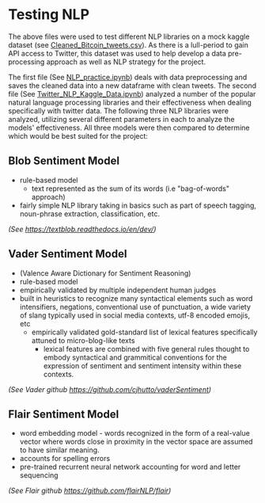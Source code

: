 # Testing NLP 

The above files were used to test different NLP libraries on a mock kaggle dataset (see [Cleaned_Bitcoin_tweets.csv](https://github.com/findthefunction/goldendwarf/blob/main/NLP_analysis/test_files/Cleaned_Bitcoin_tweets.csv)). As there is a lull-period to gain API access to Twitter, this dataset was used to help develop a data pre-processing approach as well as NLP strategy for the project. 

The first file (See [NLP_practice.ipynb](https://github.com/findthefunction/goldendwarf/blob/main/NLP_analysis/test_files/NLP_practice.ipynb)) deals with data preprocessing and saves the cleaned data into a new dataframe with clean tweets. The second file (See [Twitter_NLP_Kaggle_Data.ipynb](https://github.com/findthefunction/goldendwarf/blob/main/NLP_analysis/test_files/Twitter_NLP_Kaggle_Data.ipynb)) analyzed a number of the popular natural language processing libraries and their effectiveness when 
dealing specifically with twitter data. The following three NLP libraries were analyzed, utilizing several different parameters in each to analyze the models' effectiveness. All three models were then compared to determine which would be best suited for the project:

## Blob Sentiment Model
- rule-based model 
   - text represented as the sum of its words (i.e "bag-of-words" approach)
- fairly simple NLP library taking in basics such as part of speech tagging, noun-phrase extraction, classification, etc.
   
 *(See https://textblob.readthedocs.io/en/dev/)*
   
## Vader Sentiment Model 
- (Valence Aware Dictionary for Sentiment Reasoning)
- rule-based model 
- empirically validated by multiple independent human judges 
- built in heuristics to recognize many syntactical elements such as word intensifiers, negations, conventional use of punctuation, a wide variety of slang typically used in social media contexts, utf-8 encoded emojis, etc
   - empirically validated gold-standard list of lexical features specifically attuned to micro-blog-like texts
      - lexical features are combined with five general rules thought to embody syntactical and grammitical conventions for the expression of sentiment and sentiment intensity within these contexts.
 
 *(See Vader github https://github.com/cjhutto/vaderSentiment)*
   
## Flair Sentiment Model
- word embedding model 
      - words recognized in the form of a real-value vector where words close in proximity in the vector space are assumed to have similar meaning.
- accounts for spelling errors
- pre-trained recurrent neural network accounting for word and letter sequencing 

*(See Flair github https://github.com/flairNLP/flair)*
